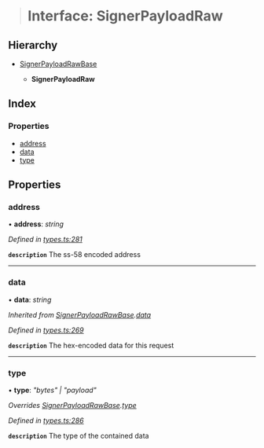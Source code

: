 > # Interface: SignerPayloadRaw

## Hierarchy

* [SignerPayloadRawBase](_types_.signerpayloadrawbase.md)

  * **SignerPayloadRaw**

## Index

### Properties

* [address](_types_.signerpayloadraw.md#address)
* [data](_types_.signerpayloadraw.md#data)
* [type](_types_.signerpayloadraw.md#type)

## Properties

###  address

• **address**: *string*

*Defined in [types.ts:281](https://github.com/polkadot-js/api/blob/a019468/packages/api/src/types.ts#L281)*

**`description`** The ss-58 encoded address

___

###  data

• **data**: *string*

*Inherited from [SignerPayloadRawBase](_types_.signerpayloadrawbase.md).[data](_types_.signerpayloadrawbase.md#data)*

*Defined in [types.ts:269](https://github.com/polkadot-js/api/blob/a019468/packages/api/src/types.ts#L269)*

**`description`** The hex-encoded data for this request

___

###  type

• **type**: *"bytes" | "payload"*

*Overrides [SignerPayloadRawBase](_types_.signerpayloadrawbase.md).[type](_types_.signerpayloadrawbase.md#optional-type)*

*Defined in [types.ts:286](https://github.com/polkadot-js/api/blob/a019468/packages/api/src/types.ts#L286)*

**`description`** The type of the contained data